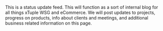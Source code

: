 This is a status update feed. This will function as a sort of internal blog for all things xTuple WSG and eCommerce. We will post updates to projects, progress on products, info about clients and meetings, and additional business related information on this page.